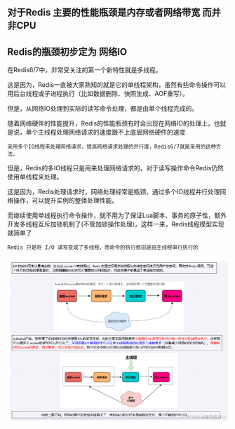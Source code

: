 对于Redis 主要的性能瓶颈是内存或者网络带宽 而并非CPU
---
Redis的瓶颈初步定为 网络IO
---

在Redis6/7中，非常受关注的第一个新特性就是多线程。

这是因为，Redis一直被大家熟知的就是它的单线程架构，虽然有些命令操作可以用后台线程或子进程执行（比如数据删除、快照生成、AOF重写）。

但是，从网络IO处理到实际的读写命令处理，都是由单个线程完成的。

随着网络硬件的性能提升，Redis的性能瓶颈有时会出现在网络IO的处理上，也就是说，单个主线程处理网络请求的速度跟不上底层网络硬件的速度

`采用多个IO线程来处理网络请求，提高网络请求处理的并行度，Redis6/7就是采用的这种方法。`

但是，Redis的多IO线程只是用来处理网络请求的，对于读写操作命令Redis仍然使用单线程来处理。


这是因为，Redis处理请求时，网络处理经常是瓶颈，通过多个IO线程并行处理网络操作，可以提升实例的整体处理性能。

而继续使用单线程执行命令操作，就不用为了保证Lua脚本、事务的原子性，额外开发多线程互斥加锁机制了(不管加锁操作处理)，这样一来，Redis线程模型实现就简单了

`Redis 只是将 I/O 读写变成了多线程，而命令的执行依旧是由主线程串行执行的`


![img_199.png](img_199.png)
